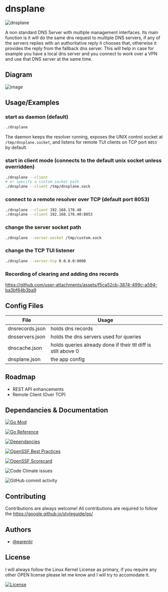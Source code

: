 # dnsplane
![dnsplane](https://github.com/user-attachments/assets/38214dcd-ca33-41ce-a88f-7edad7d85822)

A non standard DNS Server with multiple management interfaces. Its main function is it will do the same dns request to multiple DNS servers, if any of the servers replies with an authoritative reply it chooses that, otherwise it provides the reply from the fallback dns server. This will help in case for example you have a local dns server and you connect to work over a VPN and use that DNS server at the same time.

## Diagram
![image](https://github.com/earentir/dnsplane/assets/97396839/79acfa3e-8b83-48ec-92be-ed99085b2cc5)



## Usage/Examples

### start as daemon (default)
```bash
./dnsplane
```
The daemon keeps the resolver running, exposes the UNIX control socket at `/tmp/dnsplane.socket`, and listens for remote TUI clients on TCP port `8053` by default.

### start in client mode (connects to the default unix socket unless overridden)
```bash
./dnsplane --client
# or specify a custom socket path
./dnsplane --client /tmp/dnsplane.sock
```

### connect to a remote resolver over TCP (default port 8053)
```bash
./dnsplane --client 192.168.178.40
./dnsplane --client 192.168.178.40:8053
```

### change the server socket path
```bash
./dnsplane --server-socket /tmp/custom.sock
```

### change the TCP TUI listener
```bash
./dnsplane --server-tcp 0.0.0.0:9000
```

### Recording of clearing and adding dns records
https://github.com/user-attachments/assets/f5ca52cb-3874-499c-a594-ba3bf64b3ba9


## Config Files

| File | Usage |
| --- | --- |
| dnsrecords.json | holds dns records |
| dnsservers.json | holds the dns servers used for queries |
| dnscache.json | holds queries already done if their ttl diff is still above 0 |
| dnsplane.json | the app config |

## Roadmap

- REST API enhancements
- Remote Client (Over TCP)

## Dependancies & Documentation
[![Go Mod](https://img.shields.io/github/go-mod/go-version/earentir/dnsplane?style=for-the-badge)]()

[![Go Reference](https://pkg.go.dev/badge/github.com/earentir/dnsplane.svg)](https://pkg.go.dev/github.com/earentir/dnsplane)

[![Dependancies](https://img.shields.io/librariesio/github/earentir/dnsplane?style=for-the-badge)](https://libraries.io/github/earentir/dnsplane)

[![OpenSSF Best Practices](https://bestpractices.coreinfrastructure.org/projects/8887/badge)](https://www.bestpractices.dev/projects/8887)

[![OpenSSF Scorecard](https://api.securityscorecards.dev/projects/github.com/earentir/dnsplane/badge)](https://securityscorecards.dev/viewer/?uri=github.com/earentir/dnsplane)

![Code Climate issues](https://img.shields.io/codeclimate/tech-debt/earentir/dnsplane?style=for-the-badge)

![GitHub commit activity](https://img.shields.io/github/commit-activity/m/earentir/dnsplane?style=for-the-badge)


## Contributing

Contributions are always welcome!
All contributions are required to follow the https://google.github.io/styleguide/go/


## Authors

- [@earentir](https://www.github.com/earentir)


## License

I will always follow the Linux Kernel License as primary, if you require any other OPEN license please let me know and I will try to accomodate it.

[![License](https://img.shields.io/github/license/earentir/gitearelease)](https://opensource.org/license/gpl-2-0)
